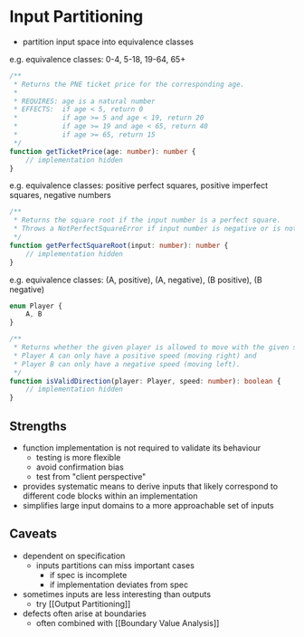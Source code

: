 # Input Partitioning
- partition input space into equivalence classes

e.g. equivalence classes: 0-4, 5-18, 19-64, 65+
```ts
/**
 * Returns the PNE ticket price for the corresponding age.
 * 
 * REQUIRES: age is a natural number
 * EFFECTS:  if age < 5, return 0
 *           if age >= 5 and age < 19, return 20
 *           if age >= 19 and age < 65, return 40
 *           if age >= 65, return 15
 */
function getTicketPrice(age: number): number {
    // implementation hidden
}
```

e.g. equivalence classes: positive perfect squares, positive imperfect squares, negative numbers
```ts
/**
 * Returns the square root if the input number is a perfect square. 
 * Throws a NotPerfectSquareError if input number is negative or is not a perfect square.
 */
function getPerfectSquareRoot(input: number): number {
    // implementation hidden
}
```

e.g. equivalence classes: (A, positive), (A, negative), (B positive), (B negative)
```ts
enum Player {
    A, B
}

/**
 * Returns whether the given player is allowed to move with the given speed.  
 * Player A can only have a positive speed (moving right) and 
 * Player B can only have a negative speed (moving left).
 */
function isValidDirection(player: Player, speed: number): boolean {
    // implementation hidden
}
```

## Strengths
- function implementation is not required to validate its behaviour
	- testing is more flexible
	- avoid confirmation bias
	- test from "client perspective"
- provides systematic means to derive inputs that likely correspond to different code blocks within an implementation
- simplifies large input domains to a more approachable set of inputs

## Caveats
- dependent on specification
	- inputs partitions can miss important cases
		- if spec is incomplete
		- if implementation deviates from spec
- sometimes inputs are less interesting than outputs
	- try [[Output Partitioning]]
- defects often arise at boundaries
	- often combined with [[Boundary Value Analysis]]